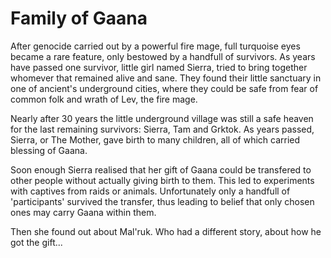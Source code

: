 Family of Gaana
===============

After genocide carried out by a powerful fire mage, full turquoise eyes became
a rare feature, only bestowed by a handfull of survivors. As years have passed
one survivor, little girl named Sierra, tried to bring together whomever that
remained alive and sane. They found their little sanctuary in one of ancient's
underground cities, where they could be safe from fear of common folk and wrath
of Lev, the fire mage.

Nearly after 30 years the little underground village was still a safe heaven for
the last remaining survivors: Sierra, Tam and Grktok. As years passed, Sierra,
or The Mother, gave birth to many children, all of which carried blessing of
Gaana.

Soon enough Sierra realised that her gift of Gaana could be transfered to other
people without actually giving birth to them. This led to experiments with
captives from raids or animals. Unfortunately only a handfull of 'participants'
survived the transfer, thus leading to belief that only chosen ones may carry
Gaana within them.

Then she found out about Mal'ruk. Who had a different story, about how he got
the gift...
